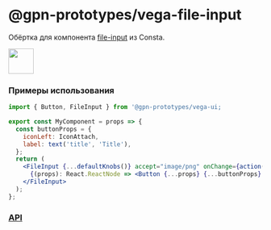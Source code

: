 # @gpn-prototypes/vega-file-input

Обёртка для компонента [file-input](https://consta-uikit.vercel.app/?path=/story/components-filefield--playground) из Consta.

<img src="docs/pic-1.png" height="50">

### Примеры использования

```jsx
import { Button, FileInput } from '@gpn-prototypes/vega-ui;

export const MyComponent = props => {
  const buttonProps = {
    iconLeft: IconAttach,
    label: text('title', 'Title'),
  };
  return (
    <FileInput {...defaultKnobs()} accept="image/png" onChange={action('Файлы выбраны')}>
      {(props): React.ReactNode => <Button {...props} {...buttonProps} />}
    </FileInput>
  );
};
```

### [API](https://consta-uikit.vercel.app/?path=/docs/components-filefield--playground)
